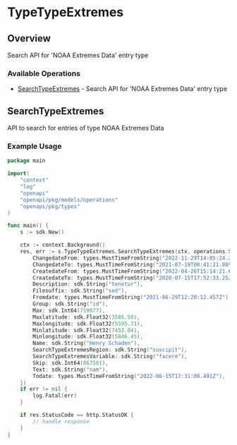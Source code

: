 # TypeTypeExtremes

## Overview

Search API for 'NOAA Extremes Data' entry type

### Available Operations

* [SearchTypeExtremes](#searchtypeextremes) - Search API for 'NOAA Extremes Data' entry type

## SearchTypeExtremes

API to search for entries of type NOAA Extremes Data

### Example Usage

```go
package main

import(
	"context"
	"log"
	"openapi"
	"openapi/pkg/models/operations"
	"openapi/pkg/types"
)

func main() {
    s := sdk.New()

    ctx := context.Background()
    res, err := s.TypeTypeExtremes.SearchTypeExtremes(ctx, operations.SearchTypeExtremesRequest{
        ChangedateFrom: types.MustTimeFromString("2022-11-29T14:05:24.229Z"),
        ChangedateTo: types.MustTimeFromString("2021-07-19T00:41:21.069Z"),
        CreatedateFrom: types.MustTimeFromString("2022-04-26T15:14:21.697Z"),
        CreatedateTo: types.MustTimeFromString("2020-07-15T17:52:33.252Z"),
        Description: sdk.String("tenetur"),
        Filesuffix: sdk.String("sed"),
        Fromdate: types.MustTimeFromString("2021-06-29T12:20:12.457Z"),
        Group: sdk.String("id"),
        Max: sdk.Int64(719077),
        Maxlatitude: sdk.Float32(3585.58),
        Maxlongitude: sdk.Float32(5595.71),
        Minlatitude: sdk.Float32(7453.04),
        Minlongitude: sdk.Float32(5846.45),
        Name: sdk.String("Henry Schaden"),
        SearchTypeExtremesRegion: sdk.String("suscipit"),
        SearchTypeExtremesVariable: sdk.String("facere"),
        Skip: sdk.Int64(867581),
        Text: sdk.String("nam"),
        Todate: types.MustTimeFromString("2022-06-15T17:31:08.491Z"),
    })
    if err != nil {
        log.Fatal(err)
    }

    if res.StatusCode == http.StatusOK {
        // handle response
    }
}
```
